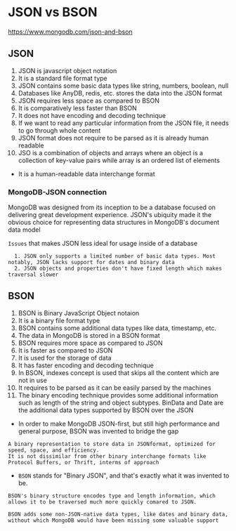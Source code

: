 # JSON vs BSON
https://www.mongodb.com/json-and-bson

## JSON
1. JSON is javascript object notation
2. It is a standard file format type
3. JSON contains some basic data types like string, numbers, boolean, null
4. Databases like AnyDB, redis, etc. stores the data into the JSON format
5. JSON requires less space as compared to BSON
6. It is comparatively less faster than BSON
7. It does not have encoding and decoding technique
8. If we want to read any particular information from the JSON file, it needs to go through whole content
9. JSON format does not require to be parsed as it is already human readable
10. JSO is a combination of objects and arrays where an object is a collection of key-value pairs while array is an ordered list of elements

* It is a human-readable data interchange format
### MongoDB-JSON connection
MongoDB was designed from its inception to be a database focused on delivering great development experience. JSON's ubiquity made it the obvious choice for representing data structures in MongoDB's document data model

`Issues` that makes JSON less ideal for usage inside of a database
```
  1. JSON only supports a limited number of basic data types. Most notably, JSON lacks support for dates and binary data
  2. JSON objects and properties don't have fixed length which makes traversal slower
```


## BSON
1. BSON is Binary JavaScript Object notaion
2. It is a binary file format type
3. BSON contains some additional data types like data, timestamp, etc.
4. The data in MongoDB is stored in a BSON format
5. BSON requires more space as compared to JSON
6. It is faster as compared to JSON
7. It is used for the storage of data
8. It has faster encoding and decoding technique
9. In BSON, indexes concept is used that skips all the content which are not in use
10. It requires to be parsed as it can be easily parsed by the machines
11. The binary encoding technique provides some additional information such as length of the string and object subtypes. BinData and Date are the additional data types supported by BSON over the JSON

* In order to make MongoDB JSON-first, but still high performance and general purpose, BSON was invented to bridge the gap
```
A binary representation to store data in JSONformat, optimized for speed, space, and efficiency.
It is not dissimilar from other binary interchange formats like Protocol Buffers, or Thrift, interms of approach
```

* `BSON` stands for "Binary JSON", and that's exactly what it was invented to be.
```
BSON's binary structure encodes type and length information, which allows it to be traversed much more quickly comared to JSON.

BSON adds some non-JSON-native data types, like dates and binary data, without which MongoDB would have been missing some valuable support
```